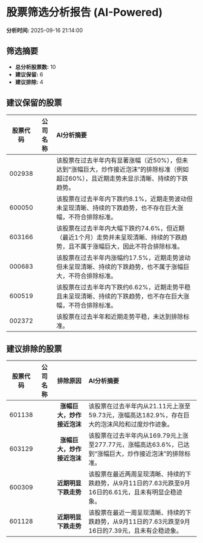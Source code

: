 # 股票筛选分析报告 (AI-Powered)

**分析时间:** 2025-09-16 21:14:00

## 筛选摘要

- **总分析股票数:** 10
- **建议保留:** 6
- **建议排除:** 4

## 建议保留的股票

| 股票代码 | 公司名称 | AI分析摘要 |
|:---:|:---:|:---|
| 002938 |  | 该股票在过去半年内有显著涨幅（近50%），但未达到“涨幅巨大，炒作接近泡沫”的排除标准（例如超过60%），且近期走势未显示清晰、持续的下跌趋势。 |
| 600050 |  | 该股票在过去半年内下跌约8.1%，近期走势波动但未呈现清晰、持续的下跌趋势，也不存在巨大涨幅，不符合排除标准。 |
| 603166 |  | 该股票在过去半年内大幅下跌约74.6%，但近期（最近1个月）走势并未呈现清晰、持续的下跌趋势，且不属于涨幅巨大，因此不符合排除标准。 |
| 000683 |  | 该股票在过去半年内涨幅约17.5%，近期走势波动但未呈现清晰、持续的下跌趋势，也不属于涨幅巨大，不符合排除标准。 |
| 600519 |  | 该股票在过去半年内下跌约6.62%，近期走势平稳且未呈现清晰、持续的下跌趋势，也不存在巨大涨幅，不符合排除标准。 |
| 002372 |  | 该股票在过去半年和近期走势平稳，未达到排除标准。 |

## 建议排除的股票

| 股票代码 | 公司名称 | 排除原因 | AI分析摘要 |
|:---:|:---:|:---:|:---|
| 601138 |  | **涨幅巨大，炒作接近泡沫** | 该股票在过去半年内从21.11元上涨至59.73元，涨幅高达182.9%，存在巨大的泡沫风险和过度炒作迹象。 |
| 603129 |  | **涨幅巨大，炒作接近泡沫** | 该股票在过去半年内从169.79元上涨至277.77元，涨幅高达63.6%，已达到“涨幅巨大，炒作接近泡沫”的排除标准。 |
| 600309 |  | **近期明显下跌走势** | 该股票在最近两周呈现清晰、持续的下跌趋势，从9月11日的7.63元跌至9月16日的6.61元，且未有明显企稳迹象。 |
| 601128 |  | **近期明显下跌走势** | 该股票在最近一周呈现清晰、持续的下跌趋势，从9月11日的7.63元跌至9月16日的7.39元，且未有企稳迹象。 |
